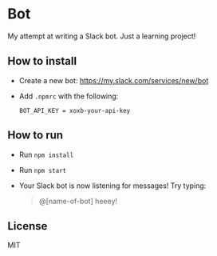 # Bot

My attempt at writing a Slack bot. Just a learning project!

## How to install
* Create a new bot: https://my.slack.com/services/new/bot
* Add `.npmrc` with the following:

  ```shell
  BOT_API_KEY = xoxb-your-api-key
  ```

## How to run
* Run `npm install`
* Run `npm start`
* Your Slack bot is now listening for messages! Try typing:

  > @[name-of-bot] heeey!

## License
MIT
